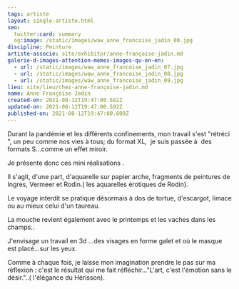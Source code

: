 ```yaml
---
tags: artiste
layout: single-artiste.html
seo:
  twitter:card: summary
  og:image: /static/images/waw_anne_francoise_jadin_00.jpg
discipline: Peinture
artiste-associe: site/exhibitor/anne-françoise-jadin.md
galerie-d-images-attention-memes-images-qu-en-en:
  - url: /static/images/waw_anne_francoise_jadin_07.jpg
  - url: /static/images/waw_anne_francoise_jadin_08.jpg
  - url: /static/images/waw_anne_francoise_jadin_09.jpg
lieu: site/lieu/chez-anne-françoise-jadin.md
name: Anne Françoise Jadin
created-on: 2021-08-12T19:47:00.582Z
updated-on: 2021-08-12T19:47:00.592Z
published-on: 2021-08-12T19:47:00.600Z
---
```

<!--StartFragment-->

Durant la pandémie et les différents confinements, mon travail s'est "rétréci ", un peu comme nos vies à tous; du format XL,  je suis passée à  des formats S...comme un effet miroir.

Je présente donc ces mini réalisations .



Il s'agit, d'une part, d'aquarelle sur papier arche, fragments de peintures de Ingres, Vermeer et Rodin.( les aquarelles érotiques de Rodin). 



Le voyage interdit se pratique désormais à dos de tortue, d'escargot, limace ou au mieux celui d'un taureau.

La mouche revient également avec le printemps et les vaches dans les champs..



J'envisage un travail en 3d ...des visages en forme galet et où le masque est placé...sur les yeux. 



Comme à chaque fois, je laisse mon imagination prendre le pas sur ma réflexion : c'est le résultat qui me fait réfléchir..."L'art, c'est l'émotion sans le désir."..( l'élégance du Hérisson).



<!--EndFragment-->